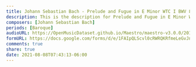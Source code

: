 ```yaml
---
title: Johann Sebastian Bach - Prelude and Fugue in E Minor WTC I BWV 855 (1)
description: This is the description for Prelude and Fugue in E Minor WTC I BWV 855 by Johann Sebastian Bach
composers: [Johann Sebastian Bach]
periods: [Baroque]
audioURL: https://OpenMusicDataset.github.io/Maestro/maestro-v3.0.0/2015/MIDI-Unprocessed_R1_D1-9-12_mid--AUDIO-from_mp3_11_R1_2015_wav--2.midi
formURL: https://docs.google.com/forms/d/e/1FAIpQLScvl0cRWRQKRfmeLeGvJnAcFRU0z59QQVy82e0EbFTqDJAmGg/viewform
comments: true
share: true
date: 2021-08-08T07:43:13-06:00
---
```

